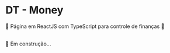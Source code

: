 # DT - Money


🚧  Página em ReactJS com TypeScript para controle de finanças  🚧
<br>
<br>

  🚀 Em construção... 